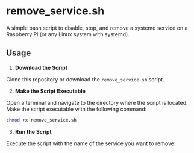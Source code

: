 # remove_service.sh

A simple bash script to disable, stop, and remove a systemd service on a Raspberry Pi (or any Linux system with systemd).

## Usage

1. **Download the Script**

Clone this repository or download the `remove_service.sh` script.

2. **Make the Script Executable**

Open a terminal and navigate to the directory where the script is located. Make the script executable with the following command:

```bash
chmod +x remove_service.sh
```

3. **Run the Script**

Execute the script with the name of the service you want to remove:
